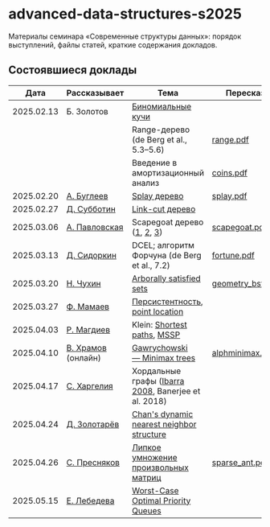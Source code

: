 # advanced-data-structures-s2025
Материалы семинара «Современные структуры данных»: порядок выступлений, файлы статей, краткие содержания докладов.

## Состоявшиеся доклады


|    Дата    |  Рассказывает  |  Тема  |  Пересказ  |
|------------|----------------|--------|------------|
| 2025.02.13 | Б. Золотов | [Биномиальные кучи](https://neerc.ifmo.ru/wiki/index.php?title=%D0%91%D0%B8%D0%BD%D0%BE%D0%BC%D0%B8%D0%B0%D0%BB%D1%8C%D0%BD%D0%B0%D1%8F_%D0%BA%D1%83%D1%87%D0%B0) | |
| | | Range-дерево (de Berg et al., 5.3–5.6) | [range.pdf](https://github.com/boris-a-zolotov/advanced-data-structures-s2025/blob/main/summaries/range.pdf) |
| | | Введение в амортизационный анализ | [coins.pdf](https://github.com/boris-a-zolotov/advanced-data-structures-s2025/blob/main/summaries/coins.pdf) |
| 2025.02.20 | [А. Буглеев](https://t.me/handelluss) | [Splay дерево](https://www.cs.cmu.edu/~sleator/papers/self-adjusting.pdf) | [splay.pdf](https://github.com/boris-a-zolotov/advanced-data-structures-s2025/blob/main/summaries/splay.pdf) |
| 2025.02.27 | [Д. Субботин](https://t.me/endimaa) | [Link-cut дерево](https://www.cs.cmu.edu/~sleator/papers/dynamic-trees.pdf) | |
| 2025.03.06 | [А. Павловская](https://t.me/yungeiren) | Scapegoat дерево ([1](https://people.csail.mit.edu/rivest/pubs/GR93.pdf), [2](https://github.com/boris-a-zolotov/course-ads-s20/blob/master/main.pdf), [3](https://neerc.ifmo.ru/wiki/index.php?title=Scapegoat_Tree)) | [scapegoat.pdf](https://github.com/boris-a-zolotov/advanced-data-structures-s2025/blob/main/summaries/scapegoat.pdf) |
| 2025.03.13 | [Д. Сидоркин](https://t.me/sid00r) | DCEL; алгоритм Форчуна (de Berg et al., 7.2) | [fortune.pdf](https://github.com/boris-a-zolotov/advanced-data-structures-s2025/blob/main/summaries/fortune.pdf) |
| 2025.03.20 | [Н. Чухин](https://t.me/hamerfall) | [Arborally satisfied sets](https://erikdemaine.org/papers/BST_SODA2009/paper.pdf) | [geometry_bst.pdf](https://github.com/boris-a-zolotov/advanced-data-structures-s2025/blob/main/summaries/geometry_bst.pdf) |
| 2025.03.27 | [Ф. Мамаев](https://t.me/graphtreeheap) | [Персистентность](https://www.cs.cmu.edu/~sleator/papers/another-persistence.pdf), [point location](https://dl.acm.org/doi/pdf/10.1145/6138.6151) | |
| 2025.04.03 | [Р. Магдиев](https://t.me/RichyRussel) | Klein: [Shortest paths](https://planarity.org/Klein_shortest_paths_with_nonnegative_lengths.pdf), [MSSP](https://planarity.org/Klein_multiple_source_shortest_paths.pdf) | |
| 2025.04.10 | [В. Храмов](https://t.me/desargues) (онлайн) | [Gawrychowski — Minimax trees](https://scispace.com/pdf/alphabetic-minimax-trees-in-linear-time-1z4nruuofn.pdf) | [alphminimax.pdf](https://github.com/boris-a-zolotov/advanced-data-structures-s2025/blob/main/summaries/alphminimax.pdf) |
| 2025.04.17 | [С. Харгелия](https://t.me/unstoppablechillmachine) | Хордальные графы ([Ibarra 2008](https://github.com/boris-a-zolotov/advanced-data-structures-s2025/blob/main/pdf/ibarra2008.pdf), Banerjee et al. 2018) | |
| 2025.04.24 | [Д. Золотарёв](https://t.me/DanzillaMaster) | [Chan's dynamic nearest neighbor structure](https://tmc.web.engr.illinois.edu/dch3d.pdf) | |
| 2025.04.26 | [С. Пресняков](https://t.me/rilez67) | [Липкое умножение произвольных матриц](https://arxiv.org/pdf/2408.04613) | [sparse_ant.pdf](https://github.com/boris-a-zolotov/advanced-data-structures-s2025/blob/main/summaries/sparse_ant.pdf) |
| 2025.05.15 | [Е. Лебедева](https://t.me/KatirinaLe) | [Worst-Case Optimal Priority Queues](https://arxiv.org/pdf/1112.0993) | |
